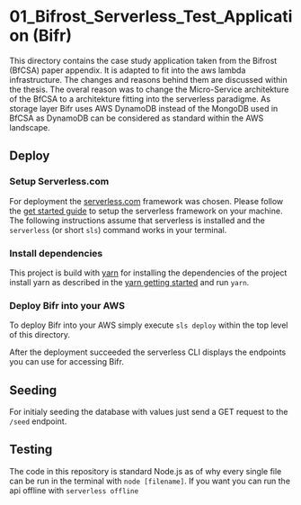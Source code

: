 # 01_Bifrost_Serverless_Test_Application (Bifr)

This directory contains the case study application taken from the Bifrost (BfCSA)  paper appendix. It is adapted to fit into the aws lambda infrastructure. 
The changes and reasons behind them are discussed within the thesis. The overal reason was to change the Micro-Service architekture of the BfCSA to a architekture fitting into the serverless paradigme. As storage layer Bifr uses AWS DynamoDB instead of the MongoDB used in BfCSA as DynamoDB can be considered as standard within the AWS landscape.


## Deploy

### Setup Serverless.com

For deployment the [serverless.com](https://serverless.com/) framework was chosen. Please follow the [get started guide](https://serverless.com/framework/docs/getting-started/) to setup the serverless framework on your machine. The following instructions assume that serverless is installed and the `serverless` (or short `sls`) command works in your terminal.

### Install dependencies

This project is build with [yarn](https://yarnpkg.com/) for installing the dependencies of the project install yarn as described in the [yarn getting started](https://yarnpkg.com/getting-started/install) and run `yarn`.

### Deploy Bifr into your AWS 

To deploy Bifr into your AWS simply execute `sls deploy` within the top level of this directory.

After the deployment succeeded the serverless CLI displays the endpoints you can use for accessing Bifr. 

## Seeding

For initialy seeding the database with values just send a GET request to the `/seed` endpoint.

## Testing

The code in this repository is standard Node.js as of why every single file can be run in the terminal with `node [filename]`. If you want you can run the api offline with `serverless offline`